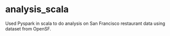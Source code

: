 # analysis_scala
Used Pyspark in scala to do analysis on San Francisco restaurant data using dataset from OpenSF.
